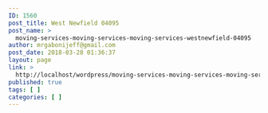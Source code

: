 ```yaml
---
ID: 1560
post_title: West Newfield 04095
post_name: >
  moving-services-moving-services-moving-services-westnewfield-04095
author: mrgabonijeff@gmail.com
post_date: 2018-03-28 01:36:37
layout: page
link: >
  http://localhost/wordpress/moving-services-moving-services-moving-services-westnewfield-04095/
published: true
tags: [ ]
categories: [ ]
---
```

